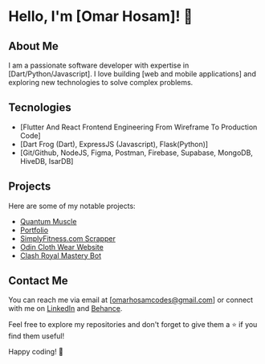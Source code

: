 # Hello, I'm [Omar Hosam]! 👋

## About Me
I am a passionate software developer with expertise in [Dart/Python/Javascript]. I love building [web and mobile applications] and exploring new technologies to solve complex problems.

## Tecnologies
- [Flutter And React Frontend Engineering From Wireframe To Production Code]
- [Dart Frog (Dart), ExpressJS (Javascript), Flask(Python)]
- [Git/Github, NodeJS, Figma, Postman, Firebase, Supabase, MongoDB, HiveDB, IsarDB]

## Projects
Here are some of my notable projects:

- [Quantum Muscle](https://github.com/OmarHosamCodes/quantum_muscle)
- [Portfolio](https://github.com/OmarHosamCodes/portfolio)
- [SimplyFitness.com Scrapper](https://github.com/OmarHosamCodes/Simply-Fitness-Web-Scrapper)
- [Odin Cloth Wear Website](https://github.com/OmarHosamCodes/odin-cloth-wear)
- [Clash Royal Mastery Bot](https://github.com/OmarHosamCodes/MasteryBot)



## Contact Me
You can reach me via email at [omarhosamcodes@gmail.com] or connect with me on [LinkedIn](https://www.linkedin.com/in/omarhosamcodes/) and [Behance](https://www.behance.net/OmarHosamCodes).

Feel free to explore my repositories and don't forget to give them a ⭐️ if you find them useful!

Happy coding! 🚀
